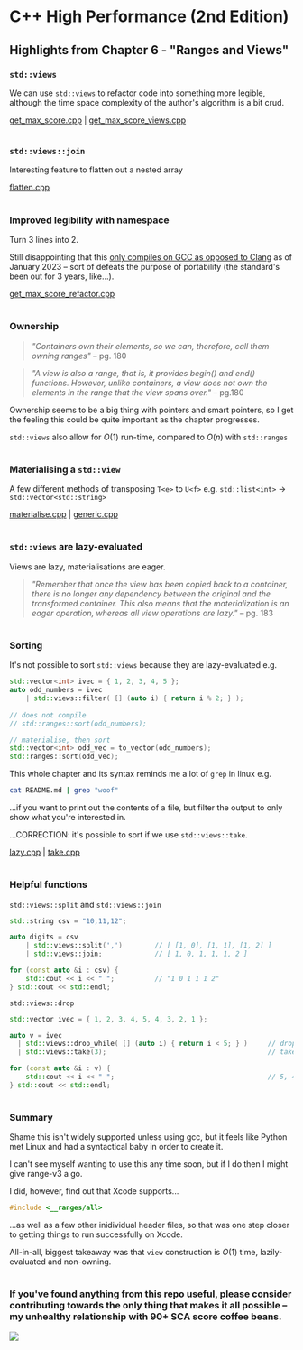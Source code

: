 # C++ High Performance (2nd Edition)

## Highlights from Chapter 6 - "Ranges and Views"

### `std::views`
We can use `std::views` to refactor code into something more legible, although the time space complexity of the author's algorithm is a bit crud.

[get_max_score.cpp](get_max_score.cpp) | [get_max_score_views.cpp](get_max_score_views.cpp)
#
### `std::views::join`
Interesting feature to flatten out a nested array

[flatten.cpp](flatten.cpp)
#
### Improved legibility with namespace
Turn 3 lines into 2.

Still disappointing that this [only compiles on GCC as opposed to Clang](https://godbolt.org/z/xG3Pz4GP6) as of January 2023 – sort of defeats the purpose of portability (the standard's been out for 3 years, like...).

[get_max_score_refactor.cpp](get_max_score_refactor.cpp)
#
### Ownership
> _"Containers own their elements, so we can, therefore, call them owning ranges"_ – pg. 180

> _"A view is also a range, that is, it provides begin() and end() functions. However, unlike containers, a view does not own the elements in the range that the view spans over."_ – pg.180

Ownership seems to be a big thing with pointers and smart pointers, so I get the feeling this could be quite important as the chapter progresses.

`std::views` also allow for $O(1)$ run-time, compared to $O(n)$ with `std::ranges`
#
### Materialising a `std::view`
A few different methods of transposing `T<e>` to `U<f>` e.g. `std::list<int>` -> `std::vector<std::string>`

[materialise.cpp](materialise.cpp) | [generic.cpp](generic.cpp)
#
### `std::views` are lazy-evaluated
Views are lazy, materialisations are eager.
> _"Remember that once the view has been copied back to a container, there is no longer any dependency between the original and the transformed container. This also means that the materialization is an eager operation, whereas all view operations are lazy."_ – pg. 183
#
### Sorting
It's not possible to sort `std::views` because they are lazy-evaluated e.g.
```cpp
std::vector<int> ivec = { 1, 2, 3, 4, 5 };
auto odd_numbers = ivec
    | std::views::filter( [] (auto i) { return i % 2; } );
    
// does not compile
// std::ranges::sort(odd_numbers);

// materialise, then sort
std::vector<int> odd_vec = to_vector(odd_numbers);
std::ranges::sort(odd_vec);
```
This whole chapter and its syntax reminds me a lot of `grep` in linux e.g.
```bash
cat README.md | grep "woof"
```
...if you want to print out the contents of a file, but filter the output to only show what you're interested in.

...CORRECTION: it's possible to sort if we use `std::views::take`.

[lazy.cpp](lazy.cpp) | [take.cpp](take.cpp)


#
### Helpful functions
`std::views::split` and `std::views::join`
```cpp
std::string csv = "10,11,12";

auto digits = csv
    | std::views::split(',')        // [ [1, 0], [1, 1], [1, 2] ]
    | std::views::join;             // [ 1, 0, 1, 1, 1, 2 ]

for (const auto &i : csv) {
    std::cout << i << " ";          // "1 0 1 1 1 2"
} std::cout << std::endl;
```
`std::views::drop`
```cpp
std::vector ivec = { 1, 2, 3, 4, 5, 4, 3, 2, 1 };

auto v = ivec
  | std::views::drop_while( [] (auto i) { return i < 5; } )     // drop all elements until condition is not met
  | std::views::take(3);                                        // take the first 'n' elements from that point

for (const auto &i : v) {
    std::cout << i << " ";                                      // 5, 4, 3
} std::cout << std::endl;
```
#
### Summary
Shame this isn't widely supported unless using gcc, but it feels like Python met Linux and had a syntactical baby in order to create it.

I can't see myself wanting to use this any time soon, but if I do then I might give range-v3 a go.

I did, however, find out that Xcode supports...
```cpp
#include <__ranges/all>
```
...as well as a few other inidividual header files, so that was one step closer to getting things to run successfully on Xcode.

All-in-all, biggest takeaway was that `view` construction is $O(1)$ time, lazily-evaluated and non-owning.
#
### If you've found anything from this repo useful, please consider contributing towards the only thing that makes it all possible – my unhealthy relationship with 90+ SCA score coffee beans.

<a href="https://www.buymeacoffee.com/ITHelpDec"><img src="https://img.buymeacoffee.com/button-api/?text=Buy me a coffee&emoji=&slug=ITHelpDec&button_colour=FFDD00&font_colour=000000&font_family=Cookie&outline_colour=000000&coffee_colour=ffffff" /></a>
